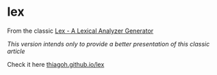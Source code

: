 # lex
From the classic [Lex - A Lexical Analyzer Generator](http://dinosaur.compilertools.net/lex/index.html)

*This version intends only to provide a better presentation of this classic article*

Check it here [thiagoh.github.io/lex](https://thiagoh.github.io/lex/)
